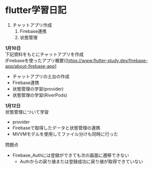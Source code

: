 # flutter学習日記

1. チャットアプリ作成  
    1. Firebase連携
    1. 状態管理

__1月10日__  
下記資料をもとにチャットアプリを作成  
(Firebaseを使ったアプリ概要)[https://www.flutter-study.dev/firebase-app/about-firebase-app]  
- チャットアプリの土台の作成
- Firebase連携
- 状態管理の学習(provider)
- 状態管理の学習(RiverPods)

__1月12日__  
状態管理について学習
- provider
- Firebaseで取得したデータと状態管理の連携
- MVVMモデルを使用してファイル分けも同時に行った

問題点  
- Firebase_Authには登録ができても次の画面に遷移できない
    - Authからの戻り値または登録成功に戻り値が取得できていない
